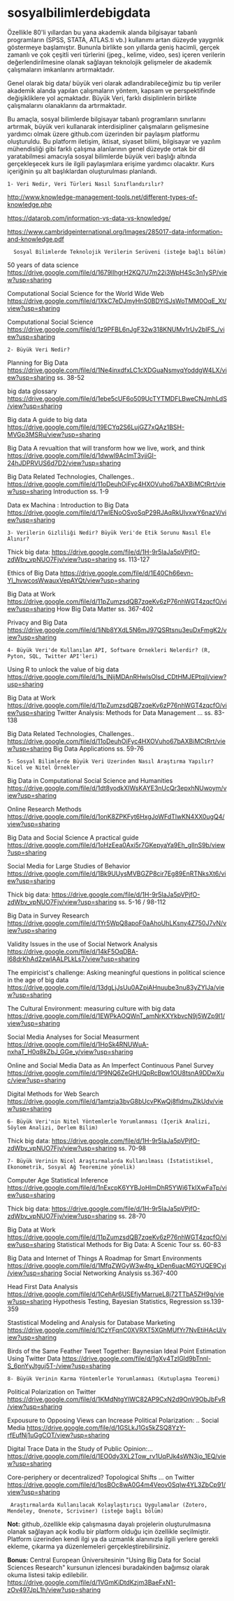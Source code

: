 # sosyalbilimlerdebigdata
Özellikle 80'li yıllardan bu yana akademik alanda bilgisayar tabanlı programların (SPSS, STATA, ATLAS.ti vb.) kullanımı artan düzeyde yaygınlık göstermeye başlamıştır. Bununla birlikte son yıllarda geniş hacimli, gerçek zamanlı ve çok çeşitli veri türlerini (jpeg., kelime, video, ses) içeren verilerin değerlendirilmesine olanak sağlayan teknolojik gelişmeler de akademik çalışmaların imkanlarını artırmaktadır.

Genel olarak big data/ büyük veri olarak adlandırabileceğimiz bu tip veriler akademik alanda yapılan çalışmaların yöntem, kapsam ve perspektifinde değişikliklere yol açmaktadır. Büyük Veri, farklı disiplinlerin birlikte çalışmalarını olanaklarını da artırmaktadır.

Bu amaçla, sosyal bilimlerde bilgisayar tabanlı programların sınırlarını artırmak, büyük veri kullanarak interdisipliner çalışmaların gelişmesine yardımcı olmak üzere github.com üzerinden bir paylaşım platformu oluşturuldu. Bu platform iletişim, iktisat, siyaset bilimi, bilgisayar ve yazılım mühendisliği gibi farklı çalışma alanlarının genel düzeyde ortak bir dil yaratabilmesi amacıyla sosyal bilimlerde büyük veri başlığı altında gerçekleşecek kurs ile ilgili paylaşımlara erişime yardımcı olacaktır. Kurs içeriğinin şu alt başlıklardan oluşturulması planlandı.

    1- Veri Nedir, Veri Türleri Nasıl Sınıflandırılır? 

http://www.knowledge-management-tools.net/different-types-of-knowledge.php

https://datarob.com/information-vs-data-vs-knowledge/

https://www.cambridgeinternational.org/Images/285017-data-information-and-knowledge.pdf

      Sosyal Bilimlerde Teknolojik Verilerin Serüveni (isteğe bağlı bölüm)

50 years of data science https://drive.google.com/file/d/1679lIhgrH2KQ7U7m22i3WpH4Sc3n1ySP/view?usp=sharing

Computational Social Science for the World Wide Web https://drive.google.com/file/d/1XkC7eDJmyHnS0BDYiSJsWoTMM0OqE_Xt/view?usp=sharing

Computational Social Science https://drive.google.com/file/d/1z9PFBL6nJgF32w318KNUMv1rUv2bIFS_/view?usp=sharing


    2- Büyük Veri Nedir?

Planning for Big Data https://drive.google.com/file/d/1Ne4inxdfxLC1cXDGuaNsmyqYoddgW4LX/view?usp=sharing ss. 38-52

big data glossary https://drive.google.com/file/d/1ebe5cUF6o509UcTYTMDFLBweCNJmhLdS/view?usp=sharing

Big data A guide to big data https://drive.google.com/file/d/19ECYq2S6LujGZ7xQAz1BSH-MVGp3MSRu/view?usp=sharing

Big Data A revualtion that will transform how we live, work, and think https://drive.google.com/file/d/1dwwl9AclmT3vjiGI-24hJDPRVUS6d7D2/view?usp=sharing

Big Data Related Technologies, Challenges.. https://drive.google.com/file/d/11oDeuhOiFyc4HXOVuho67bAXBiMCtRrt/view?usp=sharing Introduction ss. 1-9

Data ex Machina : Introduction to Big Data https://drive.google.com/file/d/17wlENoOSvoSqP29RJAqRkUlvxwY6nazV/view?usp=sharing

   
    3- Verilerin Gizliliği Nedir? Büyük Veri'de Etik Sorunu Nasıl Ele Alınır? 
    
 Thick big data: https://drive.google.com/file/d/1H-9r5IaJa5pVPjfO-zdWbv_vpNUO7Fjv/view?usp=sharing ss. 113-127
 
 Ethics of Big Data https://drive.google.com/file/d/1E40Ch66evn-Yl_hvwcosWwauxVepAYQt/view?usp=sharing
 
 Big Data at Work https://drive.google.com/file/d/11pZumzsdQB7zqeKv6zP76nhWGT4zqcfO/view?usp=sharing How Big Data Matter ss. 367-402
 
 Privacy and Big Data https://drive.google.com/file/d/1iNb8YXdL5N6mJ97QSRtsnu3euDxFmgK2/view?usp=sharing

    
    4- Büyük Veri'de Kullanılan API, Software Örnekleri Nelerdir? (R, Pyton, SQL, Twitter API'leri)
    
Using R to unlock the value of big data https://drive.google.com/file/d/1s_INijMDAnRHwlsOlsd_CDtHMJEPtqjI/view?usp=sharing
    
Big Data at Work https://drive.google.com/file/d/11pZumzsdQB7zqeKv6zP76nhWGT4zqcfO/view?usp=sharing Twitter Analysis: Methods for Data Management ... ss. 83-138
    
Big Data Related Technologies, Challenges.. https://drive.google.com/file/d/11oDeuhOiFyc4HXOVuho67bAXBiMCtRrt/view?usp=sharing Big Data Applications ss. 59-76


    5- Sosyal Bilimlerde Büyük Veri Üzerinden Nasıl Araştırma Yapılır? Nicel ve Nitel Örnekler

Big Data in Computational Social Science and Humanities https://drive.google.com/file/d/1dt8yodkXIWsKAYE3nUcQr3epxhNUwoym/view?usp=sharing

Online Research Methods https://drive.google.com/file/d/1onK8ZPKFyt6HxgJoWFdTlwKN4XX0ugQ4/view?usp=sharing

Big Data and Social Science A practical guide https://drive.google.com/file/d/1oHzEea0Axi5r7GKepyaYa9Eh_gllnS9b/view?usp=sharing

Social Media for Large Studies of Behavior https://drive.google.com/file/d/1Bk9UUysMVBGZP8cir7Eg89EnRTNksXt6/view?usp=sharing

Thick big data: https://drive.google.com/file/d/1H-9r5IaJa5pVPjfO-zdWbv_vpNUO7Fjv/view?usp=sharing ss. 5-16 / 98-112

Big Data in Survey Research https://drive.google.com/file/d/1Yr5WpQ8apoF0aAhoUhLKsny4Z750J7vN/view?usp=sharing 

Validity Issues in the use of Social Network Analysis https://drive.google.com/file/d/14kF5OqDBA-l68drKhAd2zwIAALPLkLs7/view?usp=sharing

The empiricist's challenge: Asking meaningful questions in political science in the age of big data https://drive.google.com/file/d/13dgLjJsUu0AZpiAHnuube3nu83yZYlJa/view?usp=sharing

The Cultural Environment: measuring culture with big data https://drive.google.com/file/d/1EWPkAOQWnT_amNrKXYkbvcN9j5WZp9l1/view?usp=sharing

Social Media Analyses for Social Measurment https://drive.google.com/file/d/1HoSk4RNUWuA-nxhaT_H0q8kZbJ_GGe_y/view?usp=sharing

Online and Social Media Data as An Imperfect Continuous Panel Survey https://drive.google.com/file/d/1P9NQ6ZeGHUQpRcBpw1OU8tsnA9DDwXuc/view?usp=sharing

Digital Methods for Web Search https://drive.google.com/file/d/1amtzja3bvG8bUcvPKwQj8fldmuZlkUdv/view?usp=sharing

    6- Büyük Veri'nin Nitel Yöntemlerle Yorumlanması (İçerik Analizi, Söylem Analizi, Derlem Bilim)
   
Thick big data: https://drive.google.com/file/d/1H-9r5IaJa5pVPjfO-zdWbv_vpNUO7Fjv/view?usp=sharing ss. 70-98


    7- Büyük Verinin Nicel Araştırmalarda Kullanılması (İstatistiksel, Ekonometrik, Sosyal Ağ Teoremine yönelik)
    
Computer Age Statistical Inference https://drive.google.com/file/d/1nExcpK6YYBJoHImDhR5YWi6TkIXwFaTp/view?usp=sharing
 
Thick big data: https://drive.google.com/file/d/1H-9r5IaJa5pVPjfO-zdWbv_vpNUO7Fjv/view?usp=sharing ss. 28-70
  
Big Data at Work https://drive.google.com/file/d/11pZumzsdQB7zqeKv6zP76nhWGT4zqcfO/view?usp=sharing Statistical Methods for Big Data: A Scenic Tour ss. 60-83
  
Big Data and Internet of Things A Roadmap for Smart Environments https://drive.google.com/file/d/1MfqZWGyW3w4tg_kDen6uacMGYUQE9Cyi/view?usp=sharing Social Networking Analysis ss.367-400

Head First Data Analysis https://drive.google.com/file/d/1CehAr6USEfjyMarrueL8j72TTbA5ZH9g/view?usp=sharing Hypothesis Testing, Bayesian Statistics, Regression ss.139-359
  
Stastistical Modeling and Analysis for Database Marketing https://drive.google.com/file/d/1CzYFqnC0XVRXT5XGhMUfYr7NvEtiHAcU/view?usp=sharing 
  
Birds of the Same Feather Tweet Together: Baynesian Ideal Point Estimation Using Twitter Data https://drive.google.com/file/d/1gXv4TzIGld9bTnnl-S_6pnYyJtguj5T-/view?usp=sharing
  
  
    8- Büyük Verinin Karma Yöntemlerle Yorumlanması (Kutuplaşma Teoremi)
   
 Political Polarization on Twitter https://drive.google.com/file/d/1KMdNtgYlWC82AP9CxN2d9OnV9ObJbFvR/view?usp=sharing
   
 Expousure to Opposing Views can Increase Political Polarization: .. Social Media https://drive.google.com/file/d/1GSLkJ1Gs5kZSQ8YzY-rfEufNj1uGgCOT/view?usp=sharing
   
 Digital Trace Data in the Study of Public Opinion:... https://drive.google.com/file/d/1EO0dy3XL2Tow_rv1UqPJk4sWN3jo_1EQ/view?usp=sharing
   
 Core-periphery or decentralized? Topological Shifts ... on Twitter https://drive.google.com/file/d/1psBOc8wA0G4m4Veov0SqIw4YL3ZbCp91/view?usp=sharing
   
   
   

     Araştırmalarda Kullanılacak Kolaylaştırıcı Uygulamalar (Zotero, Mendeley, Onenote, Scriviner) (isteğe bağlı bölüm)

**Not:** github,.özellikle ekip çalışmasına dayalı  projelerin oluşturulmasına olanak sağlayan açık kodlu bir platform olduğu için özellikle seçilmiştir. Platform üzerinden kendi ilgi ya da uzmanlık alanınızla ilgili yerlere gerekli ekleme, çıkarma ya düzenlemeleri gerçekleştirebilirsiniz. 

**Bonus:** Central European Üniversitesinin "Using Big Data for Social Sciences Research" kursunun izlencesi buradakinden bağımsız olarak okuma listesi takip edilebilir. https://drive.google.com/file/d/1VGmKiDtdKzjm3BaeFxN1-zOv497JpL1h/view?usp=sharing 
